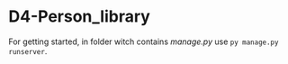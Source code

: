 # D4-Person_library
For getting started, in folder witch contains _manage.py_ use `py manage.py runserver`.
